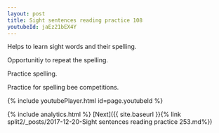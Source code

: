 ```yaml
---
layout: post
title: Sight sentences reading practice 108
youtubeId: jaEz21bEX4Y
---
```

 
 
Helps to learn sight words and their spelling.

Opportunitiy to repeat the spelling. 

Practice spelling. 
 
Practice for spelling bee competitions. 
 
{% include youtubePlayer.html id=page.youtubeId %}
 
 
{% include analytics.html %} 
[Next]({{ site.baseurl }}{% link  split2/_posts/2017-12-20-Sight sentences reading practice 253.md%})
 
